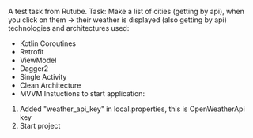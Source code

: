A test task from Rutube. Task: Make a list of cities (getting by api), when you click on them -> their weather is displayed (also getting by api)
technologies and architectures used:
- Kotlin Coroutines
- Retrofit
- ViewModel
- Dagger2
- Single Activity
- Clean Architecture
- MVVM
Instuctions to start application:
1) Added "weather_api_key" in local.properties, this is OpenWeatherApi key
2) Start project
